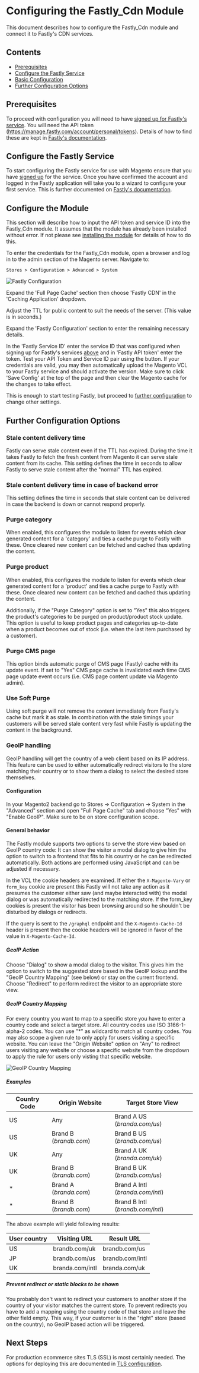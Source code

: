 # Configuring the Fastly_Cdn Module

This document describes how to configure the Fastly_Cdn module and connect it
to Fastly's CDN services.

## Contents

* [Prerequisites](#prerequisites)
* [Configure the Fastly Service](#configure-the-fastly-service)
* [Basic Configuration](#configure-the-module)
* [Further Configuration Options](#further-configuration-options)

## Prerequisites

To proceed with configuration you will need to have
[signed up for Fastly's service](https://www.fastly.com/signup). You will need
the API token (https://manage.fastly.com/account/personal/tokens). Details of how to find these
are kept in [Fastly's documentation](https://docs.fastly.com/en/guides/finding-and-managing-your-account-info).

## Configure the Fastly Service

To start configuring the Fastly service for use with Magento ensure that you
have [signed up](https://www.fastly.com/signup) for the service. Once you have
confirmed the account and logged in the Fastly application will take you to a
wizard to configure your first service. This is further documented on [Fastly's documentation](https://docs.fastly.com/en/guides/sign-up-and-create-your-first-service).

## Configure the Module

This section will describe how to input the API token and service ID into the
Fastly_Cdn module. It assumes that the module has already been installed
without error. If not please see [installing the module](INSTALLATION.md) for
details of how to do this.

To enter the credentials for the Fastly_Cdn module, open a browser and log in
to the admin section of the Magento server. Navigate to:

```
Stores > Configuration > Advanced > System
```

![Fastly Configuration](images/fastly_config.jpg "Fastly Configuration Page")

Expand the 'Full Page Cache' section then choose 'Fastly CDN' in the 'Caching
Application' dropdown.

Adjust the TTL for public content to suit the needs of the server. (This value
is in seconds.)

Expand the 'Fastly Configuration' section to enter the remaining necessary
details.

In the 'Fastly Service ID' enter the service ID that was configured when
signing up for Fastly's services [above](#configure-the-fastly-service) and
in 'Fastly API token' enter the token. Test your API Token and Service ID pair using the button. If your credentials are valid, you may then automatically upload the Magento VCL to your Fastly service and should activate the version. Make sure to click 'Save Config' at the top of the page and then clear the Magento cache for the changes to take effect.

This is enough to start testing Fastly, but proceed to
[further configuration](#further-configuration-options) to change other
settings.

## Further Configuration Options

### Stale content delivery time

Fastly can serve stale content even if the TTL has expired. During the time it
takes Fastly to fetch the fresh content from Magento it can serve stale content
from its cache. This setting defines the time in seconds to allow Fastly to
serve stale content after the "normal" TTL has expired.

### Stale content delivery time in case of backend error

This setting defines the time in seconds that stale content can be delivered in
case the backend is down or cannot respond properly.

### Purge category

When enabled, this configures the module to listen for events which clear
generated content for a 'category' and ties a cache purge to Fastly with
these. Once cleared new content can be fetched and cached thus updating the
content.

### Purge product

When enabled, this configures the module to listen for events which clear
generated content for a 'product' and ties a cache purge to Fastly with these.
Once cleared new content can be fetched and cached thus updating the content.

Additionally, if the "Purge Category" option is set to "Yes" this also
triggers the product's categories to be purged on product/product stock
update. This option is useful to keep product pages and categories up-to-date
when a product becomes out of stock (i.e. when the last item purchased by a
customer).

### Purge CMS page

This option binds automatic purge of CMS page (Fastly) cache with its update
event. If set to "Yes" CMS page cache is invalidated each time CMS page update
event occurs (i.e. CMS page content update via Magento admin).

### Use Soft Purge

Using soft purge will not remove the content immediately from Fastly's cache
but mark it as stale. In combination with the stale timings your customers will
be served stale content very fast while Fastly is updating the content in the
background.

### GeoIP handling

GeoIP handling will get the country of a web client based on its IP address.
This feature can be used to either automatically redirect visitors to the
store matching their country or to show them a dialog to select the desired
store themselves.

#### Configuration

In your Magento2 backend go to Stores -> Configuration -> System in the
"Advanced" section and open "Full Page Cache" tab and choose "Yes" with "Enable
GeoIP". Make sure to be on store configuration scope.

#### General behavior

The Fastly module supports two options to serve the store view based on GeoIP
country code: It can show the visitor a modal dialog to give him the option to
switch to a frontend that fits to his country or he can be redirected
automatically. Both actions are performed using JavaScript and can be adjusted
if necessary.

In the VCL the cookie headers are examined. If either the `X-Magento-Vary` or
`form_key` cookie are present this Fastly will not take any action as it
presumes the customer either saw (and maybe interacted with) the modal dialog
or was automatically redirected to the matching store. If the form_key cookies
is present the visitor has been browsing around so he shouldn't be disturbed by
dialogs or redirects.

If the query is sent to the `/graphql` endpoint and the `X-Magento-Cache-Id`
header is present then the cookie headers will be ignored in favor of the value
in `X-Magento-Cache-Id`.

##### GeoIP Action

Choose "Dialog" to show a modal dialog to the visitor. This gives him the
option to switch to the suggested store based in the GeoIP lookup and the
"GeoIP Country Mapping" (see below) or stay on the current frontend. Choose
"Redirect" to perform redirect the visitor to an appropriate store view.

##### GeoIP Country Mapping

For every country you want to map to a specific store you have to enter a
country code and select a target store. All country codes use ISO
3166-1-alpha-2 codes. You can use "*" as wildcard to match all country codes.
You may also scope a given rule to only apply for users visiting a specific
website. You can leave the "Origin Website" option on "Any" to redirect users
visiting any website or choose a specific website from the dropdown to apply
the rule for users only visting that specific website.

![GeoIP Country Mapping](./images/guides/geoip/geoip-settings.png "GeoIP Country Mapping")

##### Examples

| Country Code | Origin Website         | Target Store View                |
|--------------|------------------------|----------------------------------|
| US           | Any                    | Brand A US (_branda.com/us_)     |
| US           | Brand B (_brandb.com_) | Brand B US (_brandb.com/us_)     |
| UK           | Any                    | Brand A UK (_branda.com/uk_)     |
| UK           | Brand B (_brandb.com_) | Brand B UK (_brandb.com/us_)     |
| *            | Brand A (_branda.com_) | Brand A Intl (_branda.com/intl_) |
| *            | Brand B (_brandb.com_) | Brand B Intl (_brandb.com/intl_) |

The above example will yield following results:

| User country | Visiting URL    | Result URL      |
|--------------|-----------------|-----------------|
| US           | brandb.com/uk   | brandb.com/us   |
| JP           | brandb.com/us   | brandb.com/intl |
| UK           | branda.com/intl | branda.com/uk   |

##### Prevent redirect or static blocks to be shown

You probably don't want to redirect your customers to another store if the
country of your visitor matches the current store. To prevent redirects you
have to add a mapping using the country code of that store and leave the other
field empty. This way, if your customer is in the "right" store (based on the
country), no GeoIP based action will be triggered.

## Next Steps

For production ecommerce sites TLS (SSL) is most certainly needed. The options
for deploying this are documented in [TLS configuration](TLS.md).
